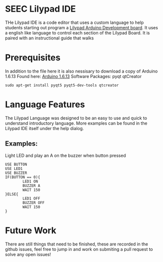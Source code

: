 # SEEC Lilypad IDE

THe Lilypad IDE is a code editor that uses a custom language to help students starting out program a [Lilypad Arduino Development board](https://www.sparkfun.com/products/11262). It uses a english like language to control each section of the Lilypad Board. It is paired with an instructional guide that walks 

# Prerequisites
In addition to the file here it is also nessisary to download a copy of Arduino 1.6.13
Found here: [Arduino 1.6.13](https://www.arduino.cc/en/Main/OldSoftwareReleases#previous)
Software Packages:
pyqt
qtCreator
```
sudo apt-get install pyqt5 pyqt5-dev-tools qtcreator
```
# Language Features
The Lilypad Language was designed to be an easy to use and quick to understand introductory language.  More examples can be found in the Lilypad IDE itself under the help dialog. 
## Examples:
Light LED and play an A on the buzzer when button pressed
```
USE BUTTON
USE LED1
USE BUZZER
IF(BUTTON == 0){
        LED1 ON
        BUZZER A
        WAIT 150
}ELSE{
        LED1 OFF
        BUZZER OFF
        WAIT 150
}
```

# Future Work
There are still things that need to be finished, these are recorded in the github issues, feel free to jump in and work on submiting a pull request to solve any open issues! 
